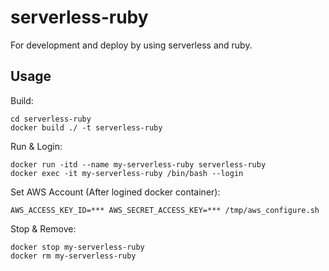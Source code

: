 # serverless-ruby

For development and deploy by using serverless and ruby.

## Usage

Build:

```
cd serverless-ruby
docker build ./ -t serverless-ruby
```

Run & Login:

```
docker run -itd --name my-serverless-ruby serverless-ruby
docker exec -it my-serverless-ruby /bin/bash --login
```

Set AWS Account (After logined docker container):

```
AWS_ACCESS_KEY_ID=*** AWS_SECRET_ACCESS_KEY=*** /tmp/aws_configure.sh
```

Stop & Remove:

```
docker stop my-serverless-ruby
docker rm my-serverless-ruby
```
